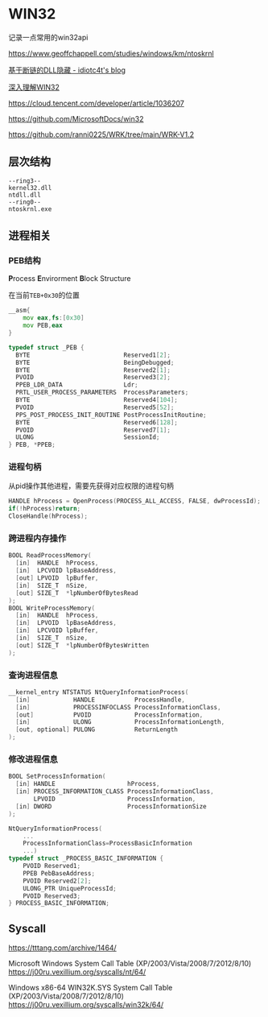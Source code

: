 # WIN32

记录一点常用的win32api

https://www.geoffchappell.com/studies/windows/km/ntoskrnl

[基于断链的DLL隐藏 - idiotc4t's blog](https://idiotc4t.com/defense-evasion/unlink-module-hide)

[深入理解WIN32](https://www.anquanke.com/member.html?memberId=156165)

https://cloud.tencent.com/developer/article/1036207

https://github.com/MicrosoftDocs/win32

https://github.com/ranni0225/WRK/tree/main/WRK-V1.2

## 层次结构

```
--ring3--
kernel32.dll
ntdll.dll
--ring0--
ntoskrnl.exe
```





## 进程相关

### PEB结构

**P**rocess **E**nvirorment **B**lock Structure

在当前`TEB+0x30`的位置

```asm
__asm{
	mov eax,fs:[0x30]
	mov PEB,eax
}
```

```c
typedef struct _PEB {
  BYTE                          Reserved1[2];
  BYTE                          BeingDebugged;
  BYTE                          Reserved2[1];
  PVOID                         Reserved3[2];
  PPEB_LDR_DATA                 Ldr;
  PRTL_USER_PROCESS_PARAMETERS  ProcessParameters;
  BYTE                          Reserved4[104];
  PVOID                         Reserved5[52];
  PPS_POST_PROCESS_INIT_ROUTINE PostProcessInitRoutine;
  BYTE                          Reserved6[128];
  PVOID                         Reserved7[1];
  ULONG                         SessionId;
} PEB, *PPEB;
```

### 进程句柄

从pid操作其他进程，需要先获得对应权限的进程句柄

```c
HANDLE hProcess = OpenProcess(PROCESS_ALL_ACCESS, FALSE, dwProcessId);
if(!hProcess)return;
CloseHandle(hProcess);
```

### 跨进程内存操作

```c
BOOL ReadProcessMemory(
  [in]  HANDLE  hProcess,
  [in]  LPCVOID lpBaseAddress,
  [out] LPVOID  lpBuffer,
  [in]  SIZE_T  nSize,
  [out] SIZE_T  *lpNumberOfBytesRead
);
BOOL WriteProcessMemory(
  [in]  HANDLE  hProcess,
  [in]  LPVOID  lpBaseAddress,
  [in]  LPCVOID lpBuffer,
  [in]  SIZE_T  nSize,
  [out] SIZE_T  *lpNumberOfBytesWritten
);
```

### 查询进程信息

```c
__kernel_entry NTSTATUS NtQueryInformationProcess(
  [in]            HANDLE           ProcessHandle,
  [in]            PROCESSINFOCLASS ProcessInformationClass,
  [out]           PVOID            ProcessInformation,
  [in]            ULONG            ProcessInformationLength,
  [out, optional] PULONG           ReturnLength
);
```

### 修改进程信息

```c
BOOL SetProcessInformation(
  [in] HANDLE                    hProcess,
  [in] PROCESS_INFORMATION_CLASS ProcessInformationClass,
       LPVOID                    ProcessInformation,
  [in] DWORD                     ProcessInformationSize
);
```



```c
NtQueryInformationProcess(
    ...
	ProcessInformationClass=ProcessBasicInformation
	...)
typedef struct _PROCESS_BASIC_INFORMATION {
    PVOID Reserved1;
    PPEB PebBaseAddress;
    PVOID Reserved2[2];
    ULONG_PTR UniqueProcessId;
    PVOID Reserved3;
} PROCESS_BASIC_INFORMATION;
```



## Syscall

https://tttang.com/archive/1464/

Microsoft Windows System Call Table (XP/2003/Vista/2008/7/2012/8/10)  https://j00ru.vexillium.org/syscalls/nt/64/

Windows x86-64 WIN32K.SYS System Call Table (XP/2003/Vista/2008/7/2012/8/10) https://j00ru.vexillium.org/syscalls/win32k/64/
